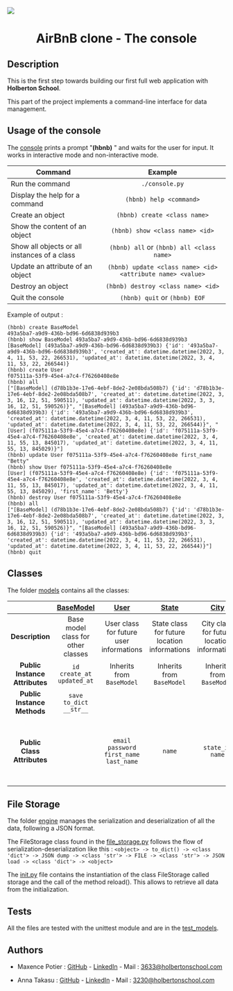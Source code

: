 <img src="https://holbertonintranet.s3.amazonaws.com/uploads/medias/2018/6/65f4a1dd9c51265f49d0.png?X-Amz-Algorithm=AWS4-HMAC-SHA256&X-Amz-Credential=AKIARDDGGGOU5BHMTQX4%2F20220304%2Fus-east-1%2Fs3%2Faws4_request&X-Amz-Date=20220304T101506Z&X-Amz-Expires=86400&X-Amz-SignedHeaders=host&X-Amz-Signature=acaee45680803be006345a7286ec022a2a556295a0d7305398b35d8cff0de5f2">

# <div align="center">AirBnB clone - The console</div>

## Description
This is the first step towards building our first full web application with **Holberton School**.

This part of the project implements a command-line interface for data management.

## Usage of the console

The [console](https://github.com/Anna78990/AirBnB_clone/blob/main/console.py) prints a prompt "**(hbnb)** " and waits for the user for input. It works in interactive mode and non-interactive mode.

| Command          | Example |
| ------------- |:-------------:|
| Run the command   | ```./console.py```|
| Display the help for a command | ```(hbnb) help <command>```|
| Create an object     | ```(hbnb) create <class name>```    |
| Show the content of an object | ```(hbnb) show <class name> <id>``` |
| Show all objects or all instances of a class | ```(hbnb) all``` or ```(hbnb) all <class name>``` |
| Update an attribute of an object | ```(hbnb) update <class name> <id> <attribute name> <value>``` |
| Destroy an object | ```(hbnb) destroy <class name> <id>``` |
| Quit the console | ```(hbnb) quit``` or ```(hbnb) EOF``` |

Example of output :

```
(hbnb) create BaseModel
493a5ba7-a9d9-436b-bd96-6d6838d939b3
(hbnb) show BaseModel 493a5ba7-a9d9-436b-bd96-6d6838d939b3
[BaseModel] (493a5ba7-a9d9-436b-bd96-6d6838d939b3) {'id': '493a5ba7-a9d9-436b-bd96-6d6838d939b3', 'created_at': datetime.datetime(2022, 3, 4, 11, 53, 22, 266531), 'updated_at': datetime.datetime(2022, 3, 4, 11, 53, 22, 266544)}
(hbnb) create User
f075111a-53f9-45e4-a7c4-f76260408e8e
(hbnb) all
["[BaseModel] (d78b1b3e-17e6-4ebf-8de2-2e08bda508b7) {'id': 'd78b1b3e-17e6-4ebf-8de2-2e08bda508b7', 'created_at': datetime.datetime(2022, 3, 3, 16, 12, 51, 590511), 'updated_at': datetime.datetime(2022, 3, 3, 16, 12, 51, 590526)}", "[BaseModel] (493a5ba7-a9d9-436b-bd96-6d6838d939b3) {'id': '493a5ba7-a9d9-436b-bd96-6d6838d939b3', 'created_at': datetime.datetime(2022, 3, 4, 11, 53, 22, 266531), 'updated_at': datetime.datetime(2022, 3, 4, 11, 53, 22, 266544)}", "[User] (f075111a-53f9-45e4-a7c4-f76260408e8e) {'id': 'f075111a-53f9-45e4-a7c4-f76260408e8e', 'created_at': datetime.datetime(2022, 3, 4, 11, 55, 13, 845017), 'updated_at': datetime.datetime(2022, 3, 4, 11, 55, 13, 845029)}"]
(hbnb) update User f075111a-53f9-45e4-a7c4-f76260408e8e first_name "Betty"
(hbnb) show User f075111a-53f9-45e4-a7c4-f76260408e8e
[User] (f075111a-53f9-45e4-a7c4-f76260408e8e) {'id': 'f075111a-53f9-45e4-a7c4-f76260408e8e', 'created_at': datetime.datetime(2022, 3, 4, 11, 55, 13, 845017), 'updated_at': datetime.datetime(2022, 3, 4, 11, 55, 13, 845029), 'first_name': 'Betty'}
(hbnb) destroy User f075111a-53f9-45e4-a7c4-f76260408e8e
(hbnb) all
["[BaseModel] (d78b1b3e-17e6-4ebf-8de2-2e08bda508b7) {'id': 'd78b1b3e-17e6-4ebf-8de2-2e08bda508b7', 'created_at': datetime.datetime(2022, 3, 3, 16, 12, 51, 590511), 'updated_at': datetime.datetime(2022, 3, 3, 16, 12, 51, 590526)}", "[BaseModel] (493a5ba7-a9d9-436b-bd96-6d6838d939b3) {'id': '493a5ba7-a9d9-436b-bd96-6d6838d939b3', 'created_at': datetime.datetime(2022, 3, 4, 11, 53, 22, 266531), 'updated_at': datetime.datetime(2022, 3, 4, 11, 53, 22, 266544)}"]
(hbnb) quit
```
## Classes

The folder [models](https://github.com/Anna78990/AirBnB_clone/tree/main/models) contains all the classes:

|   | [BaseModel](./models/base_model.py) | [User](./models/user.py) | [State](./models/state.py) | [City](./models/city.py) | [Place](./models/place.py) | [Amenity](./models/amenity.py) | [Review](./models/review.py) |
| :--------: | :--------: | :--------: |:--------: | :--------: | :--------: |:--------: | :--------: |
| **Description** | Base model class for other classes | User class for future user informations | State class for future location informations | City class for future location informations | Place class for future location informations | Amenity class for future amenity information | Review class for future review information |
| **Public Instance Attributes** | ```id``` ```create_at``` ```updated_at``` | Inherits from ```BaseModel``` | Inherits from ```BaseModel```|Inherits from ```BaseModel```|Inherits from ```BaseModel```|Inherits from ```BaseModel```|Inherits from ```BaseModel```|
| **Public Instance Methods** | ```save``` ```to_dict``` ```__str__``` |  
| **Public Class Attributes** | | ```email``` ```password``` ```first_name``` ```last_name``` | ```name``` | ```state_id``` ```name``` | ```city_id``` ```user_id``` ```name``` ```description``` ```number_rooms``` ```number_bathrooms``` ```max_guest``` ```price_by_night``` ```latitude``` ```longitude``` ```amenity_ids``` | ```name``` | ```place_id``` ```user_id``` ```text``` |

## File Storage

The folder [engine](https://github.com/Anna78990/AirBnB_clone/tree/main/models/engine) manages the serialization and deserialization of all the data, following a JSON format.

The FileStorage class found in the [file_storage.py](https://github.com/Anna78990/AirBnB_clone/blob/main/models/engine/file_storage.py) follows the flow of serialization-deserialization like this :
```<object> -> to_dict() -> <class 'dict'> -> JSON dump -> <class 'str'> -> FILE -> <class 'str'> -> JSON load -> <class 'dict'> -> <object>```

The [init.py](https://github.com/Anna78990/AirBnB_clone/blob/main/models/__init__.py) file contains the instantiation of the class FileStorage called storage and the call of the method reload(). This allows to retrieve all data from the initialization.

## Tests

All the files are tested with the unittest module and are in the [test_models](https://github.com/Anna78990/AirBnB_clone/tree/main/tests/test_models).

## Authors

- Maxence Potier : [GitHub](https://github.com/Mxn-ptr) - [LinkedIn](https://www.linkedin.com/in/maxence-potier-534b0a1b0/) - Mail : 3633@holbertonschool.com

- Anna Takasu : [GitHub](https://github.com/Anna78990) - [LinkedIn](https://www.linkedin.com/in/anna-takasu-59ba29ba/) - Mail : 3230@holbertonschool.com
